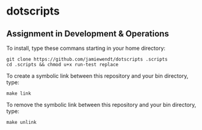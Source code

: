 # dotscripts

## Assignment in Development & Operations

To install, type these commans starting in your home directory:

```
git clone https://github.com/jamiewendt/dotscripts .scripts
cd .scripts && chmod u+x run-test replace
```

To create a symbolic link between this repository and your bin directory, type:
```
make link
```
To remove the symbolic link between this repository and your bin directory, type:
```
make unlink
```

